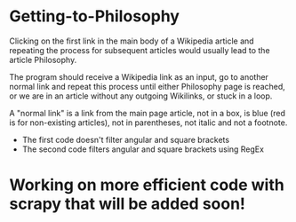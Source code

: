 # Getting-to-Philosophy
Clicking on the first link in the main body of a Wikipedia article and repeating the process for subsequent articles would usually lead to the article Philosophy.
 
The program should receive a Wikipedia link as an input, go to another normal link and repeat this process until either Philosophy page is reached, or we are in an article without any outgoing Wikilinks, or stuck in a loop.
 
A "normal link" is a link from the main page article, not in a box, is blue (red is for non-existing articles), not in parentheses, not italic and not a footnote.
<ul>
 <li>The first code doesn't filter angular and square brackets</li>
 <li>The second code filters angular and square brackets using RegEx</li>
 
 
 </ul>
 
 # Working on more efficient code with scrapy that will be added soon!

